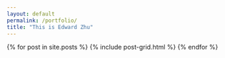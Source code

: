 ```yaml
---
layout: default
permalink: /portfolio/
title: "This is Edward Zhu"
---
```


<div class="tiles">
{% for post in site.posts %}
	{% include post-grid.html %}
{% endfor %}
</div><!-- /.tiles -->